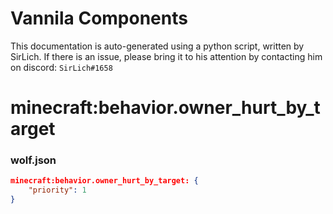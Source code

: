 # Vannila Components
This documentation is auto-generated using a python script, written by SirLich. If there is an issue, please bring it to his attention by contacting him on discord: `SirLich#1658`

# minecraft:behavior.owner_hurt_by_target
### wolf.json
```JSON
minecraft:behavior.owner_hurt_by_target: {
    "priority": 1
}
```

